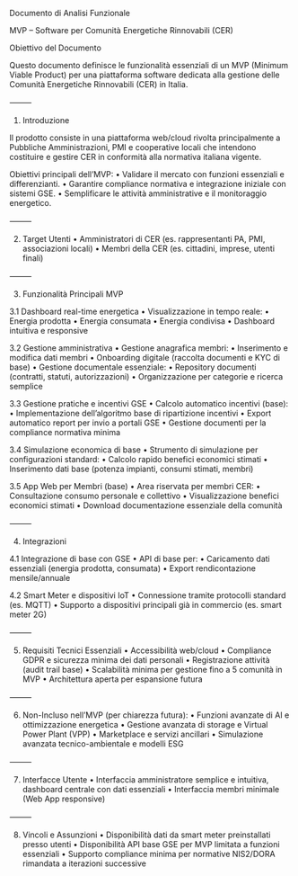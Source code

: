 Documento di Analisi Funzionale

MVP – Software per Comunità Energetiche Rinnovabili (CER)

Obiettivo del Documento

Questo documento definisce le funzionalità essenziali di un MVP (Minimum Viable Product) per una piattaforma software dedicata alla gestione delle Comunità Energetiche Rinnovabili (CER) in Italia.

⸻

1. Introduzione

Il prodotto consiste in una piattaforma web/cloud rivolta principalmente a Pubbliche Amministrazioni, PMI e cooperative locali che intendono costituire e gestire CER in conformità alla normativa italiana vigente.

Obiettivi principali dell’MVP:
	•	Validare il mercato con funzioni essenziali e differenzianti.
	•	Garantire compliance normativa e integrazione iniziale con sistemi GSE.
	•	Semplificare le attività amministrative e il monitoraggio energetico.

⸻

2. Target Utenti
	•	Amministratori di CER (es. rappresentanti PA, PMI, associazioni locali)
	•	Membri della CER (es. cittadini, imprese, utenti finali)

⸻

3. Funzionalità Principali MVP

3.1 Dashboard real-time energetica
	•	Visualizzazione in tempo reale:
	•	Energia prodotta
	•	Energia consumata
	•	Energia condivisa
	•	Dashboard intuitiva e responsive

3.2 Gestione amministrativa
	•	Gestione anagrafica membri:
	•	Inserimento e modifica dati membri
	•	Onboarding digitale (raccolta documenti e KYC di base)
	•	Gestione documentale essenziale:
	•	Repository documenti (contratti, statuti, autorizzazioni)
	•	Organizzazione per categorie e ricerca semplice

3.3 Gestione pratiche e incentivi GSE
	•	Calcolo automatico incentivi (base):
	•	Implementazione dell’algoritmo base di ripartizione incentivi
	•	Export automatico report per invio a portali GSE
	•	Gestione documenti per la compliance normativa minima

3.4 Simulazione economica di base
	•	Strumento di simulazione per configurazioni standard:
	•	Calcolo rapido benefici economici stimati
	•	Inserimento dati base (potenza impianti, consumi stimati, membri)

3.5 App Web per Membri (base)
	•	Area riservata per membri CER:
	•	Consultazione consumo personale e collettivo
	•	Visualizzazione benefici economici stimati
	•	Download documentazione essenziale della comunità

⸻

4. Integrazioni

4.1 Integrazione di base con GSE
	•	API di base per:
	•	Caricamento dati essenziali (energia prodotta, consumata)
	•	Export rendicontazione mensile/annuale

4.2 Smart Meter e dispositivi IoT
	•	Connessione tramite protocolli standard (es. MQTT)
	•	Supporto a dispositivi principali già in commercio (es. smart meter 2G)

⸻

5. Requisiti Tecnici Essenziali
	•	Accessibilità web/cloud
	•	Compliance GDPR e sicurezza minima dei dati personali
	•	Registrazione attività (audit trail base)
	•	Scalabilità minima per gestione fino a 5 comunità in MVP
	•	Architettura aperta per espansione futura

⸻

6. Non-Incluso nell’MVP (per chiarezza futura):
	•	Funzioni avanzate di AI e ottimizzazione energetica
	•	Gestione avanzata di storage e Virtual Power Plant (VPP)
	•	Marketplace e servizi ancillari
	•	Simulazione avanzata tecnico-ambientale e modelli ESG

⸻

7. Interfacce Utente
	•	Interfaccia amministratore semplice e intuitiva, dashboard centrale con dati essenziali
	•	Interfaccia membri minimale (Web App responsive)

⸻

8. Vincoli e Assunzioni
	•	Disponibilità dati da smart meter preinstallati presso utenti
	•	Disponibilità API base GSE per MVP limitata a funzioni essenziali
	•	Supporto compliance minima per normative NIS2/DORA rimandata a iterazioni successive
